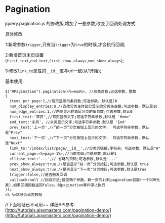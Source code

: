 Pagination
==========

jquery.pagination.js 的修改版,增加了一些参数,改变了回调处理方式

具体修改

1:新增参数`trigger`,只有当`trigger`为`true`的时候,才会执行回调;

2:新增首页末页设置(`first_text`,`end_text`,`first_show_always`,`end_show_always`);

3:修改`link_to`属性的`__id__`值与url一致(从1开始);

基本使用:
```
$("#Pagination").pagination(<%=num%>, //总条目数;必选参数，整数
{
  items_per_page:2,//每页显示的条目数;可选参数，默认是10
  num_display_entries:8,//连续分页主体部分显示的分页条目数;可选参数，默认是10
  num_edge_entries:1,//两侧显示的首尾分页的条目数;可选参数,默认0
  first_text:'首页',//首页显示文字;可选字符串参数,默认是 'Home'
  end_text:'末页', //末页显示文字;可选字符串参数,默认是 'End'
  prev_text:'上一页',//“前一页”分页按钮上显示的文字;  可选字符串参数，默认是"Prev"
  next_text:'下一页',//“下一页”分页按钮上显示的文字;  可选字符串参数，默认是"Next"
  link_to:'/index/list/page/__id__',//分页的链接;字符串，可选参数，默认是"#"
  current_page:<%=page-1%>,//当前页码;可选参数,默认是1
  ellipse_text:'...',//	省略的页码;可选参数,默认是'...'
  prev_show_always:true,//是否显示“前一页”分页按钮;可选参数,默认是 true
  next_show_always:true,//是否显示"下一页"分页按钮;可选参数,默认是true
  trigger:false,//是否触发回调
  callback:null //回调方法;接受两个参数，新一页的id和pagination容器(一个DOM元素),如果回调函数返回false，则pagination事件停止执行
});
<% %>区块为动态数据
```

//下面地址已不可用~~
详细API参考:[http://tutorials.ajaxmasters.com/pagination-demo/](http://tutorials.ajaxmasters.com/pagination-demo/)
